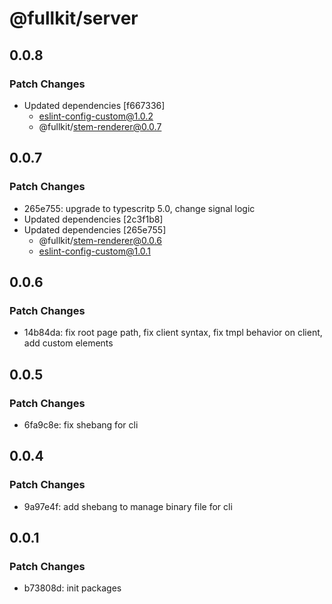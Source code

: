 # @fullkit/server

## 0.0.8

### Patch Changes

- Updated dependencies [f667336]
  - eslint-config-custom@1.0.2
  - @fullkit/stem-renderer@0.0.7

## 0.0.7

### Patch Changes

- 265e755: upgrade to typescritp 5.0, change signal logic
- Updated dependencies [2c3f1b8]
- Updated dependencies [265e755]
  - @fullkit/stem-renderer@0.0.6
  - eslint-config-custom@1.0.1

## 0.0.6

### Patch Changes

- 14b84da: fix root page path, fix client syntax, fix tmpl behavior on client, add custom elements

## 0.0.5

### Patch Changes

- 6fa9c8e: fix shebang for cli

## 0.0.4

### Patch Changes

- 9a97e4f: add shebang to manage binary file for cli

## 0.0.1

### Patch Changes

- b73808d: init packages
